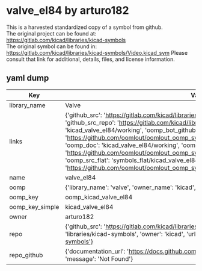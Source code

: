 # valve_el84 by arturo182  
This is a harvested standardized copy of a symbol from github.  
The original project can be found at:  
https://gitlab.com/kicad/libraries/kicad-symbols  
The original symbol can be found in:
https://gitlab.com/kicad/libraries/kicad-symbols/Video.kicad_sym
Please consult that link for additional, details, files, and license information.  
## yaml dump  
| Key | Value |  
| --- | --- |  
| library_name | Valve |  
| links | {'github_src': 'https://gitlab.com/kicad/libraries/kicad-symbols/Video.kicad_sym', 'github_src_repo': 'https://gitlab.com/kicad/libraries/kicad-symbols', 'oomp_bot': 'kicad_valve_el84/working', 'oomp_bot_github': 'https://github.com/oomlout/oomlout_oomp_symbol_bot/tree/main/kicad_valve_el84/working', 'oomp_doc': 'kicad_valve_el84/working', 'oomp_doc_github': 'https://github.com/oomlout/oomlout_oomp_symbol_doc/tree/main/kicad_valve_el84/working', 'oomp_src_flat': 'symbols_flat/kicad_valve_el84/working', 'oomp_src_flat_github': 'https://github.com/oomlout/oomlout_oomp_symbol_src/tree/main/kicad_valve_el84/working'} |  
| name | valve_el84 |  
| oomp | {'library_name': 'valve', 'owner_name': 'kicad', 'symbol_name': 'valve_el84'} |  
| oomp_key | oomp_kicad_valve_el84 |  
| oomp_key_simple | kicad_valve_el84 |  
| owner | arturo182 |  
| repo | {'github_src': 'https://gitlab.com/kicad/libraries/kicad-symbols/Video.kicad_sym', 'name': 'libraries/kicad-symbols', 'owner': 'kicad', 'url': 'https://gitlab.com/kicad/libraries/kicad-symbols'} |  
| repo_github | {'documentation_url': 'https://docs.github.com/rest/repos/repos#get-a-repository', 'message': 'Not Found'} |  

